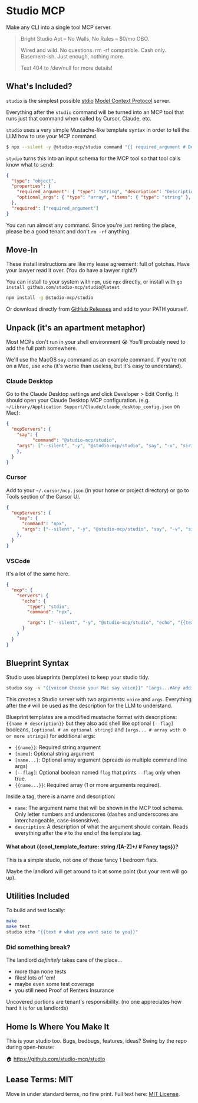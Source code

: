 # Studio MCP

Make any CLI into a single tool MCP server.

> Bright Studio Apt – No Walls, No Rules – $0/mo OBO.
>
> Wired and wild. No questions. rm -rf compatible. Cash only. Basement-ish. Just enough, nothing more.
>
> Text 404 to /dev/null for more details!

## What's Included?

`studio` is the simplest possible [stdio](https://modelcontextprotocol.io/docs/concepts/transports) [Model Context Protocol](https://modelcontextprotocol.io/) server.

Everything after the `studio` command will be turned into an MCP tool that runs just that command when called by Cursor, Claude, etc.

`studio` uses a very simple Mustache-like template syntax in order to tell the LLM how to use your MCP command.

```sh
$ npx --silent -y @studio-mcp/studio command "{{ required_argument # Description of argument }}" "[optional_args... # any array of arguments]"
```

`studio` turns this into an input schema for the MCP tool so that tool calls know what to send:

```json
{
  "type": "object",
  "properties": {
    "required_argument": { "type": "string", "description": "Description of argument" },
    "optional_args": { "type": "array", "items": { "type": "string" }, "description": "any array of arguments" }
  },
  "required": ["required_argument"]
}
```

You can run almost any command. Since you're just renting the place, please be a good tenant and don't `rm -rf` anything.

## Move-In

These install instructions are like my lease agreement: full of gotchas.
Have your lawyer read it over. (You do have a lawyer right?)

You can install to your system with `npm`, use `npx` directly, or install with `go install github.com/studio-mcp/studio@latest`

```sh
npm install -g @studio-mcp/studio
```

Or download directly from [GitHub Releases](https://github.com/studio-mcp/studio/releases/latest) and add to your PATH yourself.

## Unpack (it's an apartment metaphor)

Most MCPs don't run in your shell environment 😭 You'll probably need to add the full path somewhere.

We'll use the MacOS `say` command as an example command. If you're not on a Mac, use `echo` (it's worse than useless, but it's easy to understand).

### Claude Desktop

Go to the Claude Desktop settings and click Developer > Edit Config.
It should open your Claude Desktop MCP configuration. (e.g. `~/Library/Application Support/Claude/claude_desktop_config.json` on Mac):

```json
{
  "mcpServers": {
    "say": {
          "command": "@studio-mcp/studio",
    "args": ["--silent", "-y", "@studio-mcp/studio", "say", "-v", "siri", "{{speech # A concise message to say outloud}}"]
    },
  }
}
```

### Cursor

Add to your `~/.cursor/mcp.json` (in your home or project directory) or go to Tools section of the Cursor UI.

```json
{
  "mcpServers": {
    "say": {
      "command": "npx",
      "args": ["--silent", "-y", "@studio-mcp/studio", "say", "-v", "siri", "{{speech # A concise message to say outloud}}"]
    },
  }
}
```

### VSCode

It's a lot of the same here.

```json
{
  "mcp": {
    "servers": {
      "echo": {
        "type": "stdio",
        "command": "npx",

        "args": ["--silent", "-y", "@studio-mcp/studio", "echo", "{{text#What do you want to say?}}"]
      }
    }
  }
}
```

## Blueprint Syntax

Studio uses blueprints (templates) to keep your studio tidy.

```bash
studio say -v "{{voice# Choose your Mac say voice}}" "[args...#Any additional args]"
```

This creates a Studio server with two arguments: `voice` and `args`.
Everything after the `#` will be used as the description for the LLM to understand.

Blueprint templates are a modified mustache format with descriptions: `{{name # description}}` but they also add shell like optional `[--flag]` booleans, `[optional # an optional string]` and `[args... # array with 0 or more strings]` for additional args:

- `{{name}}`: Required string argument
- `[name]`: Optional string argument
- `[name...]`: Optional array argument (spreads as multiple command line args)
- `[--flag]`: Optional boolean named `flag` that prints `--flag` only when true.
- `{{name...}}`: Required array (1 or more arguments required).

Inside a tag, there is a name and description:

- `name`: The argument name that will be shown in the MCP tool schema. Only letter numbers and underscores (dashes and underscores are interchangeable, case-insensitive).
- `description`: A description of what the argument should contain. Reads everything after the `#` to the end of the template tag.

#### What about {{cool_template_feature: string /[A-Z]+/ # Fancy tags}}?

This is a simple studio, not one of those fancy 1 bedroom flats.

Maybe the landlord will get around to it at some point (but your rent will go up).

## Utilities Included

To build and test locally:

```bash
make
make test
studio echo "{{text # what you want said to you}}"
```

### Did something break?

The landlord _definitely_ takes care of the place...

- more than none tests
- files! lots of 'em!
- maybe even some test coverage
- you still need Proof of Renters Insurance

Uncovered portions are tenant's responsibility. (no one appreciates how hard it is for us landlords)

## Home Is Where You Make It

This is your studio too. Bugs, bedbugs, features, ideas? Swing by the repo during open-house:

🏠 https://github.com/studio-mcp/studio

## Lease Terms: MIT

Move in under standard terms, no fine print. Full text here: [MIT License](https://opensource.org/licenses/MIT).

